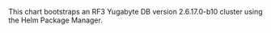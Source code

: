 This chart bootstraps an RF3 Yugabyte DB version 2.6.17.0-b10 cluster using the Helm Package Manager.
